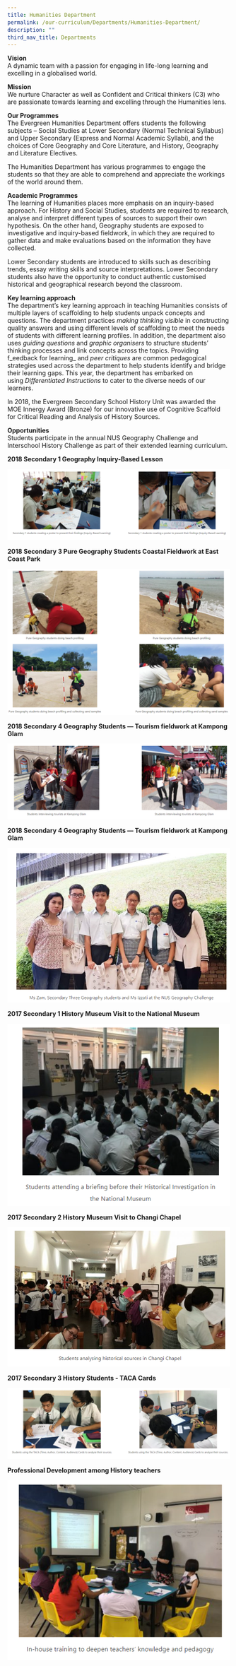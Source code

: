 ```yaml
---
title: Humanities Department
permalink: /our-curriculum/Departments/Humanities-Department/
description: ""
third_nav_title: Departments
---
```

**Vision**  
A dynamic team with a passion for engaging in life-long learning and excelling in a globalised world.

**Mission**  
We nurture Character as well as Confident and Critical thinkers (C3) who are passionate towards learning and excelling through the Humanities lens.

**Our Programmes**  
The Evergreen Humanities Department offers students the following subjects – Social Studies at Lower Secondary (Normal Technical Syllabus) and Upper Secondary (Express and Normal Academic Syllabi), and the choices of Core Geography and Core Literature, and History, Geography and Literature Electives.

The Humanities Department has various programmes to engage the students so that they are able to comprehend and appreciate the workings of the world around them.

**Academic Programmes**  
The learning of Humanities places more emphasis on an inquiry-based approach. For History and Social Studies, students are required to research, analyse and interpret different types of sources to support their own hypothesis. On the other hand, Geography students are exposed to investigative and inquiry-based fieldwork, in which they are required to gather data and make evaluations based on the information they have collected.

Lower Secondary students are introduced to skills such as describing trends, essay writing skills and source interpretations. Lower Secondary students also have the opportunity to conduct authentic customised historical and geographical research beyond the classroom.

**Key learning approach**  
The department’s key learning approach in teaching Humanities consists of multiple layers of scaffolding to help students unpack concepts and questions. The department practices _making thinking visible_ in constructing quality answers and using different levels of scaffolding to meet the needs of students with different learning profiles. In addition, the department also uses _guiding questions_ and _graphic organisers_ to structure students’ thinking processes and link concepts across the topics. Providing f_eedback for learning_ and _peer critiques_ are common pedagogical strategies used across the department to help students identify and bridge their learning gaps. This year, the department has embarked on using _Differentiated Instructions_ to cater to the diverse needs of our learners.

In 2018, the Evergreen Secondary School History Unit was awarded the MOE Innergy Award (Bronze) for our innovative use of Cognitive Scaffold for Critical Reading and Analysis of History Sources.

**Opportunities**  
Students participate in the annual NUS Geography Challenge and Interschool History Challenge as part of their extended learning curriculum.

**2018 Secondary 1 Geography Inquiry-Based Lesson**

![](/images/Our%20Curriculum/Departments/Humanities%20Department/H1.png)

**2018 Secondary 3 Pure Geography Students Coastal Fieldwork at East Coast Park**

![](/images/Our%20Curriculum/Departments/Humanities%20Department/H2.png)


**2018 Secondary 4 Geography Students — Tourism fieldwork at Kampong Glam**

![](/images/Our%20Curriculum/Departments/Humanities%20Department/H3.png)


**2018 Secondary 4 Geography Students — Tourism fieldwork at Kampong Glam**

![](/images/Our%20Curriculum/Departments/Humanities%20Department/H4.png)

**2017 Secondary 1 History Museum Visit to the National Museum**

![](/images/Our%20Curriculum/Departments/Humanities%20Department/H5.png)

**2017 Secondary 2 History Museum Visit to Changi Chapel**

![](/images/Our%20Curriculum/Departments/Humanities%20Department/H6.png)


**2017 Secondary 3 History Students - TACA Cards**

![](/images/Our%20Curriculum/Departments/Humanities%20Department/H7.png)


**Professional Development among History teachers**

![](/images/Our%20Curriculum/Departments/Humanities%20Department/H8.png)